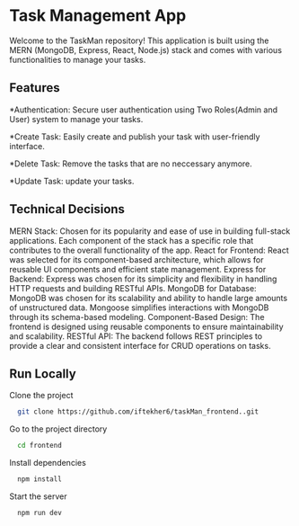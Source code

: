 
# Task Management App

Welcome to the TaskMan repository! This application is built using the MERN (MongoDB, Express, React, Node.js) stack and comes with various functionalities to manage your tasks.


## Features

*Authentication: Secure user authentication using Two Roles(Admin and User) system to manage your tasks.

*Create Task: Easily create and publish your task with user-friendly interface.

*Delete Task: Remove the tasks that are no neccessary anymore.

*Update Task:  update your tasks.

## Technical Decisions
MERN Stack: Chosen for its popularity and ease of use in building full-stack applications. Each component of the stack has a specific role that contributes to the overall functionality of the app.
React for Frontend: React was selected for its component-based architecture, which allows for reusable UI components and efficient state management.
Express for Backend: Express was chosen for its simplicity and flexibility in handling HTTP requests and building RESTful APIs.
MongoDB for Database: MongoDB was chosen for its scalability and ability to handle large amounts of unstructured data. Mongoose simplifies interactions with MongoDB through its schema-based modeling.
Component-Based Design: The frontend is designed using reusable components to ensure maintainability and scalability.
RESTful API: The backend follows REST principles to provide a clear and consistent interface for CRUD operations on tasks.




## Run Locally

Clone the project

```bash
  git clone https://github.com/iftekher6/taskMan_frontend..git
```

Go to the project directory

```bash
  cd frontend
```



Install dependencies

```bash
  npm install
```

Start the server

```bash
  npm run dev
```

